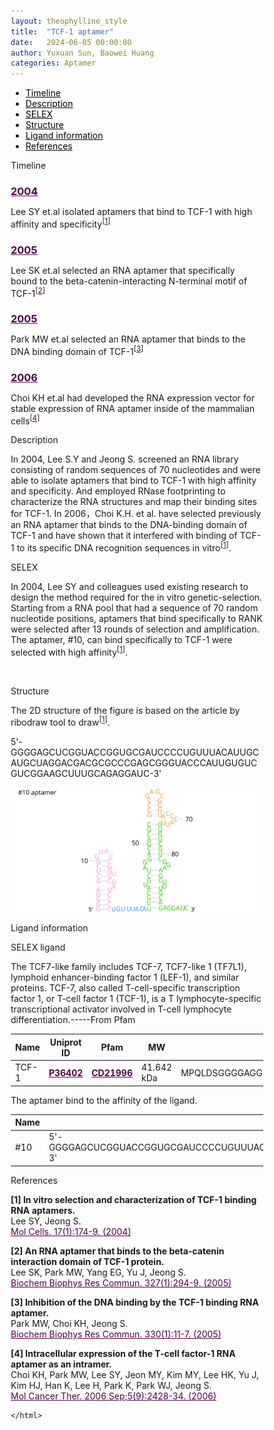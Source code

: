 ```yaml
---
layout: theophylline_style
title:  "TCF-1 aptamer"
date:   2024-06-05 00:00:00
author: Yuxuan Sun, Baowei Huang
categories: Aptamer
---
```





<div class="side-nav">
<ul>
    <div class="side-nav-item"><li><a href="#timeline" style="color: #000000;">Timeline</a></li></div>
    <div class="side-nav-item"><li><a href="#description" style="color: #000000;">Description</a></li></div>
    <div class="side-nav-item"><li><a href="#SELEX" style="color: #000000;">SELEX</a></li></div>
    <div class="side-nav-item"><li><a href="#Structure" style="color: #000000;">Structure</a></li></div>
    <div class="side-nav-item"><li><a href="#ligand-recognition" style="color: #000000;">Ligand information</a></li></div>
    <div class="side-nav-item"><li><a href="#references" style="color: #000000;">References</a></li></div>
    </ul>
</div>



<p class="header_box" id="timeline">Timeline</p>
<div class="timeline">
  <div class="entry">
  <div class="title">
    <h3><a href="https://pubmed.ncbi.nlm.nih.gov/15055546/" target="_blank" style="color:#520049">2004</a></h3>
  </div>
  <div class="body">
    <p>Lee SY et.al isolated aptamers that bind to TCF-1 with high affinity and specificity<sup>[<a href="#ref1" style="color:#520049">1</a>]</sup></p>
  </div>
 </div>
            
 <div class="entry">
  <div class="title">
    <h3><a href="https://pubmed.ncbi.nlm.nih.gov/15629461/" target="_blank" style="color:#520049">2005</a></h3>
  </div>
  <div class="body">
    <p>Lee SK et.al selected an RNA aptamer that specifically bound to the beta-catenin-interacting N-terminal motif of TCF-1<sup>[<a href="#ref2" style="color:#520049">2</a>]</sup></p>
  </div>
 </div>
            
 <div class="entry">
  <div class="title">
    <h3><a href="https://pubmed.ncbi.nlm.nih.gov/15781225/" target="_blank" style="color:#520049">2005</a></h3>
  </div>
  <div class="body">
    <p>Park MW et.al selected an RNA aptamer that binds to the DNA binding domain of TCF-1<sup>[<a href="#ref3" style="color:#520049">3</a>]</sup></p>
  </div>
 </div>
            
 <div class="entry">
  <div class="title">
    <h3><a href="https://pubmed.ncbi.nlm.nih.gov/16985077/" target="_blank" style="color:#520049">2006</a></h3>
  </div>
  <div class="body">
    <p>Choi KH et.al had developed the RNA expression vector for stable expression of RNA aptamer inside of the mammalian cells<sup>[<a href="#ref4" style="color:#520049">4</a>]</sup></p>
  </div>
 </div>
</div>



<p class="header_box" id="description">Description</p>
<font>In 2004, Lee S.Y and Jeong S. screened an RNA library consisting of random sequences of 70 nucleotides and were able to isolate aptamers that bind to TCF-1 with high affinity and specificity. And employed RNase footprinting to characterize the RNA structures and map their binding sites for TCF-1. In 2006，Choi K.H. et al. have selected previously an RNA aptamer that binds to the DNA-binding domain of TCF-1 and have shown that it interfered with binding of TCF-1 to its specific DNA recognition sequences in vitro<sup>[<a href="#ref1" style="color:#520049">1</a>]</sup>.<br></font>


<p class="header_box" id="SELEX">SELEX</p>
<p>In 2004, Lee SY and colleagues used existing research to design the method required for the in vitro genetic-selection. Starting from a RNA pool that had a sequence of 70 random nucleotide positions, aptamers that bind specifically to RANK were selected after 13 rounds of selection and amplification. The aptamer, #10, can bind specifically to TCF-1 were selected with high affinity<sup>[<a href="#ref1" style="color:#520049">1</a>]</sup>.<p>
<br>


<p class="header_box" id="Structure">Structure</p>
<font>The 2D structure of the figure is based on the article by ribodraw tool to draw<sup>[<a href="#ref1" style="color:#520049">1</a>]</sup>.<br></font>
<p>5'-GGGGAGCUCGGUACCGGUGCGAUCCCCUGUUUACAUUGCAUGCUAGGACGACGCGCCCGAGCGGGUACCCAUUGUGUCGUCGGAAGCUUUGCAGAGGAUC-3'</p>
<img src="/images/2D/10_aptamer_2D.svg" alt="drawing" style="width:800px;display:block;margin:0 auto;border-radius:0;" class="img-responsive">
<div style="display: flex; justify-content: center;"></div>



<font ><p class="header_box" id="ligand-recognition">Ligand information</p>  

<p class="blowheader_box">SELEX ligand</p>
<p>The TCF7-like family includes TCF-7, TCF7-like 1 (TF7L1), lymphoid enhancer-binding factor 1 (LEF-1), and similar proteins. TCF-7, also called T-cell-specific transcription factor 1, or T-cell factor 1 (TCF-1), is a T lymphocyte-specific transcriptional activator involved in T-cell lymphocyte differentiation.-----From Pfam</p>
<table class="table table-bordered" style="table-layout:fixed;width:auto;margin-left:auto;margin-right:auto;" >
  <thead>
      <tr>
        <th onclick="sortTable(0)">Name</th>
        <th onclick="sortTable(1)">Uniprot ID</th>
        <th onclick="sortTable(2)">Pfam</th>
        <th onclick="sortTable(3)">MW</th>
        <th onclick="sortTable(4)">Amino acids sequences</th>
        <th onclick="sortTable(5)">PDB</th>
        <th onclick="sortTable(6)">Gene ID</th>
      </tr>
  </thead>
    <tbody>
      <tr>
        <td name="td0">TCF-1</td>
        <td name="td1"><a href="https://www.uniprot.org/uniprotkb/P36402/entry" target="_blank" style="color:#520049"><b>P36402</b></a></td>
        <td name="td2"><a href="https://www.ebi.ac.uk/interpro/entry/cdd/CD21996/" target="_blank" style="color:#520049"><b>CD21996</b></a></td>
        <td name="td3">41.642 kDa</td>
        <td name="td4">MPQLDSGGGGAGGGDDLGAPDELLAFQDEGEEQDDKSRDSAAGPERDLAELKSSLVNESEGAAGGAGIPGVPGAGAGARGEAEALGREHAAQRLFPDKLPEPLEDGLKAPECTSGMYKETVYSAFNLLMHYPPPSGAGQHPQPQPPLHKANQPPHGVPQLSLYEHFNSPHPTPAPADISQKQVHRPLQTPDLSGFYSLTSGSMGQLPHTVSWFTHPSLMLGSGVPGHPAAIPHPAIVPPSGKQELQPFDRNLKTQAESKAEKEAKKPTIKKPLNAFMLYMKEMRAKVIAECTLKESAAINQILGRRWHALSREEQAKYYELARKERQLHMQLYPGWSARDNYGKKKRRSREKHQESTTETNWPRELKDGNGQESLSMSSSSSPA</td>
        <td name="td5">NA</td>
        <td name="td6"><a href="https://www.ncbi.nlm.nih.gov/gene/6932" target="_blank" style="color:#520049"><b>6932</b></a></td>
      </tr>
	  </tbody>
  </table>
<p>The aptamer bind to the affinity of the ligand.</p>
<table class="table table-bordered" style="table-layout:fixed;width:auto;margin-left:auto;margin-right:auto;" >
  <thead>
      <tr>
        <th onclick="sortTable(0)">Name</th>
        <th onclick="sortTable(1)">Sequence</th>
        <th onclick="sortTable(2)">Ligand</th>
        <th onclick="sortTable(3)">Affinity</th>
      </tr>
  </thead>
    <tbody>
      <tr>
        <td name="td0">#10</td>
        <td name="td1">5'-GGGGAGCUCGGUACCGGUGCGAUCCCCUGUUUACAUUGCAUGCUAGGACGACGCGCCCGAGCGGGUACCCAUUGUGUCGUCGGAAGCUUUGCAGAGGAUC-3'</td>
        <td name="td2">TCF-1</td>
        <td name="td3">125 ± 25 nM</td>
      </tr>
	  </tbody>
  </table>


                 
<p class="header_box" id="references">References</p>
                
<a id="ref1"></a><font><strong>[1] In vitro selection and characterization of TCF-1 binding RNA aptamers.</strong></font><br />
Lee SY, Jeong S.<br />
<a href="https://pubmed.ncbi.nlm.nih.gov/15055546/" target="_blank" style="color:#520049">Mol Cells. 17(1):174-9. (2004)</a>
<br/>
            
<a id="ref2"></a><font><strong>[2] An RNA aptamer that binds to the beta-catenin interaction domain of TCF-1 protein.</strong></font><br />
Lee SK, Park MW, Yang EG, Yu J, Jeong S.<br />
<a href="https://pubmed.ncbi.nlm.nih.gov/15629461/" target="_blank" style="color:#520049">Biochem Biophys Res Commun. 327(1):294-9. (2005)</a>
<br/>
            
<a id="ref3"></a><font><strong>[3] Inhibition of the DNA binding by the TCF-1 binding RNA aptamer.</strong></font><br />
Park MW, Choi KH, Jeong S.<br />
<a href="https://pubmed.ncbi.nlm.nih.gov/15781225/" target="_blank" style="color:#520049">Biochem Biophys Res Commun. 330(1):11-7. (2005)</a>
<br/>
            
<a id="ref4"></a><font><strong>[4] Intracellular expression of the T-cell factor-1 RNA aptamer as an intramer.</strong></font><br />
Choi KH, Park MW, Lee SY, Jeon MY, Kim MY, Lee HK, Yu J, Kim HJ, Han K, Lee H, Park K, Park WJ, Jeong S.<br />
<a href="https://pubmed.ncbi.nlm.nih.gov/16985077/" target="_blank" style="color:#520049">Mol Cancer Ther. 2006 Sep;5(9):2428-34. (2006)</a>
<br/>

<html lang="en">
    <head>
      <meta charset="utf-8" />
      <meta name="viewport" content="width=device-width, user-scalable=no, minimum-scale=1.0, maximum-scale=1.0">
      <meta http-equiv="X-UA-Compatible" content="IE=edge">
      <!-- Molstar CSS & JS -->
      <link rel="stylesheet" type="text/css" href="https://www.ebi.ac.uk/pdbe/pdb-component-library/css/pdbe-molstar-1.2.1.css">
      <script src="/js/mol/ro_pdbe-molstar-plugin-1.2.1.js"></script>
        <style>
          * {
              margin: 0;
              padding: 0;
              box-sizing: border-box;
          }
          .msp-plugin ::-webkit-scrollbar-thumb {
              background-color: #474748  !important;
          }
          .msp-plugin .msp-layout-standard {
              border: 1px solid #efefef;
          }
          .viewerSection1 {
            padding-top: 0px;
          }
          .controlsSection1 {
            width: 300px;
              display: flex;
              float:left;
              padding: 0px 0 0 0;
              height:25px;
            }
            .controlBox1 {
              border: 0px solid lightgray;
              padding: 0px;
              margin-bottom: 0px;
            }
          #myViewer1{
            float:left;
            width:500px;
            height: 500px;
            position:relative;
          }
        </style>
    </head>
    <script>
      var viewerInstance1 = new PDBeMolstarPlugin();
      var options1 = {
        customData:{
        format: 'pdb'},
        expanded: false,
        hideControls: true,
        bgColor: {r:255, g:255, b:255},
        }
      var viewerContainer1 = document.getElementById('myViewer1');
      viewerInstance1.render(viewerContainer1, options1);
  window.addEventListener('load', function() {
    var colorSelectionButton1 = document.querySelector('.controlsSection1 button');
    colorSelectionButton1.click();
  });
    </script>

<script>
    window.addEventListener('DOMContentLoaded', function() {
      var td = document.getElementsByName('td4')[0];
      var maxLength = 100; // 设置最大长度
      var originalText = td.innerHTML;
      var displayedText = originalText.substring(0, maxLength);
      
      if (originalText.length > maxLength) {
        displayedText += '<span class="ellipsis-btn">......</span>'; // 在超出长度时添加省略号按钮
        displayedText += '<span class="hidden-content">' + originalText.substring(maxLength) + '</span>'; // 隐藏的内容
        td.innerHTML = displayedText;
        
        // 获取省略号按钮元素和隐藏的内容元素
        var ellipsisBtn = td.querySelector('.ellipsis-btn');
        var hiddenContent = td.querySelector('.hidden-content');
        
        // 添加点击事件监听器
        ellipsisBtn.addEventListener('click', function() {
          if (hiddenContent.style.display === 'none') {
            hiddenContent.style.display = 'inline'; // 展开内容
            ellipsisBtn.innerHTML = '...'; // 更新按钮文字为“...”
            td.appendChild(ellipsisBtn); // 将按钮移到内容后面
          } else {
            hiddenContent.style.display = 'none'; // 收起内容
            ellipsisBtn.innerHTML = '......'; // 更新按钮文字为省略号
            td.appendChild(ellipsisBtn); // 将按钮移到内容后面
          }
        });
      }
    });
  </script>


    </html>
